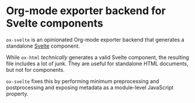 # Org-mode exporter backend for Svelte components

`ox-svelte` is an opinionated Org-mode exporter backend that generates a standalone [Svelte](https://svelte.dev/) component.

While `ox-html` *technically* generates a valid Svelte component, the resulting file includes a lot of junk.
They are useful for standalone HTML documents, but not for components.

`ox-svelte` fixes this by performing minimum preprocessing and postprocessing and exposing metadata as a module-level JavaScript property.
